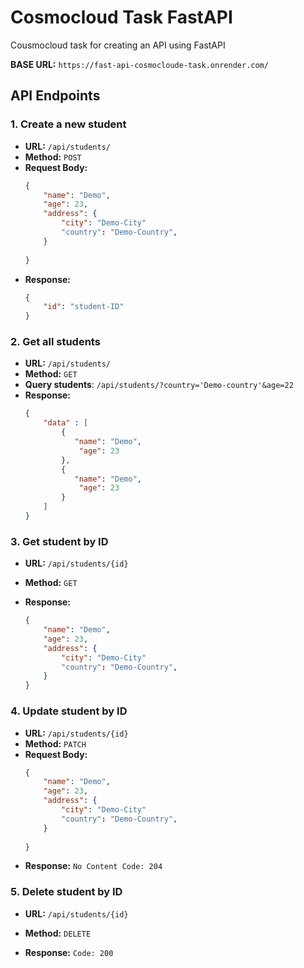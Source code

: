 # Cosmocloud Task FastAPI

Cousmocloud task for creating an API using FastAPI

**BASE URL:** `https://fast-api-cosmocloude-task.onrender.com/` 

## API Endpoints

### 1. Create a new student
- **URL:** `/api/students/`
- **Method:** `POST`
- **Request Body:**
    ```json
    {
        "name": "Demo",
        "age": 23,
        "address": {
            "city": "Demo-City"
            "country": "Demo-Country",
        }
        
    }
    ```
- **Response:**
    ```json
    {
        "id": "student-ID"
    }
    ```


### 2. Get all students
- **URL:** `/api/students/`
- **Method:** `GET`
- **Query students**: `/api/students/?country='Demo-country'&age=22`
- **Response:**
    ```json
    {
        "data" : [
            {
               "name": "Demo",
                "age": 23
            },
            {
               "name": "Demo",
                "age": 23
            }
        ]
    }
    ```

### 3. Get student by ID
- **URL:** `/api/students/{id}`
- **Method:** `GET`

- **Response:**
    ```json
    {
        "name": "Demo",
        "age": 23,
        "address": {
            "city": "Demo-City"
            "country": "Demo-Country",
        }
    }
    ```

### 4. Update student by ID
- **URL:** `/api/students/{id}`
- **Method:** `PATCH`
- **Request Body:**
    ```json
    {
        "name": "Demo",
        "age": 23,
        "address": {
            "city": "Demo-City"
            "country": "Demo-Country",
        }
        
    }
    ```
- **Response:** `No Content Code: 204`


### 5. Delete student by ID
- **URL:** `/api/students/{id}`
- **Method:** `DELETE`

- **Response:** `Code: 200`

